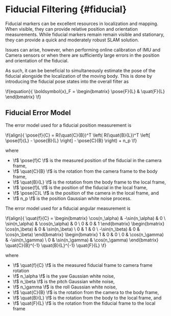Fiducial Filtering {#fiducial}
============

Fiducial markers can be excellent resources in localization and mapping. When visible, they can provide relative position and orientation measurements. While fiducial markers remain remain visible and stationary, they can provide a quick and moderately robust SLAM solution.

Issues can arise, however, when performing online calibration of IMU and Camera sensors or when there are sufficiently large errors in the position and orientation of the fiducial.

As such, it can be beneficial to simultaneously estimate the pose of the fiducial alongside the localization of the moving body. This is done by introducing the fiducial pose states into the overall filter as

\f{equation}{
    \boldsymbol{x}_F = 
    \begin{bmatrix}
        \pose{F}{L} & 
        \quat{F}{L}
    \end{bmatrix}
\f}

<!-- TODO: Add example of drift/errors due to fiducial marker pose error-->

## Fiducial Error Model

The error model used for a fiducial position measurement is

\f{align}{
    \pose{f}{C} =
    R(\quat{C}{B})^T
    \left(
    R(\quat{B}{L})^T
    \left[
    \pose{f}{L} -
    \pose{B}{L}
    \right] -
    \pose{C}{B}
    \right) +
    n_p
\f}

where
- \f$ \pose{f}C   \f$ is the measured position of the fiducial in the camera frame,
- \f$ \quat{C}{B} \f$ is the rotation from the camera frame to the body frame,
- \f$ \quat{B}{L} \f$ is the rotation from the body frame to the local frame,
- \f$ \pose{f}L   \f$ is the position of the fiducial in the local frame,
- \f$ \pose{C}L   \f$ is the position of the camera in the local frame, and
- \f$ n_p         \f$ is the position Gaussian white noise process.

The error model used for a fiducial angular measurement is

\f{align}{
    \quat{f}{C} =
    \begin{bmatrix}
        \cos(n_\alpha) & -\sin(n_\alpha) & 0 \\
        \sin(n_\alpha) &  \cos(n_\alpha) & 0 \\
        0            & 0             & 1
    \end{bmatrix}
    \begin{bmatrix}
         \cos(n_\beta) & 0 & \sin(n_\beta) \\
         0            & 1 & 0          \\
        -\sin(n_\beta) & 0 & \cos(n_\beta)
    \end{bmatrix}
    \begin{bmatrix}
        1 & 0            & 0             \\
        0 & \cos(n_\gamma) & -\sin(n_\gamma) \\
        0 & \sin(n_\gamma) &  \cos(n_\gamma)
    \end{bmatrix}
    \quat{C}{B}^{-1}
    \quat{B}{L}^{-1}
    \quat{F}{L}
\f}

where
- \f$ \quat{f}{C} \f$ is the measured fiducial frame to camera frame rotation
- \f$ n_\alpha    \f$ is the yaw Gaussian white noise,
- \f$ n_\beta     \f$ is the pitch Gaussian white noise,
- \f$ n_\gamma    \f$ is the roll Gaussian white noise,
- \f$ \quat{C}{B} \f$ is the rotation from the camera to the body frame,
- \f$ \quat{B}{L} \f$ is the rotation from the body to the local frame, and
- \f$ \quat{F}{L} \f$ is the rotation from the fiducial frame to the local frame